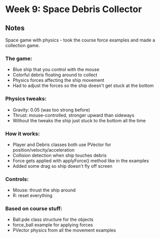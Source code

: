 # Week 9: Space Debris Collector

## Notes

Space game with physics - took the course force examples and made a collection game.

### The game:
- Blue ship that you control with the mouse
- Colorful debris floating around to collect
- Physics forces affecting the ship movement
- Had to adjust the forces so the ship doesn't get stuck at the bottom

### Physics tweaks:
- Gravity: 0.05 (was too strong before)
- Thrust: mouse-controlled, stronger upward than sideways
- Without the tweaks the ship just stuck to the bottom all the time

### How it works:
- Player and Debris classes both use PVector for position/velocity/acceleration
- Collision detection when ship touches debris
- Force gets applied with applyForce() method like in the examples
- Added some drag so ship doesn't fly off screen

### Controls:
- Mouse: thrust the ship around
- R: reset everything

### Based on course stuff:
- Ball.pde class structure for the objects
- force_ball example for applying forces
- PVector physics from all the movement examples 
